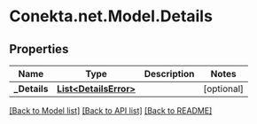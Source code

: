 # Conekta.net.Model.Details

## Properties

Name | Type | Description | Notes
------------ | ------------- | ------------- | -------------
**_Details** | [**List&lt;DetailsError&gt;**](DetailsError.md) |  | [optional] 

[[Back to Model list]](../README.md#documentation-for-models) [[Back to API list]](../README.md#documentation-for-api-endpoints) [[Back to README]](../README.md)

